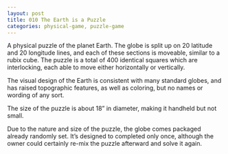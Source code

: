 ```yaml
---
layout: post
title: 010 The Earth is a Puzzle
categories: physical-game, puzzle-game
---
```

A physical puzzle of the planet Earth.  The globe is split up on 20 latitude and 20 longitude lines, and each of these sections is moveable, similar to a rubix cube. The puzzle is a total of 400 identical squares which are interlocking, each able to move either horizontally or vertically.

The visual design of the Earth is consistent with many standard globes, and has raised topographic features, as well as coloring, but no names or wording of any sort.

The size of the puzzle is about 18” in diameter, making it handheld but not small.

Due to the nature and size of the puzzle, the globe comes packaged already randomly set.  It’s designed to completed only once, although the owner could certainly re-mix the puzzle afterward and solve it again.